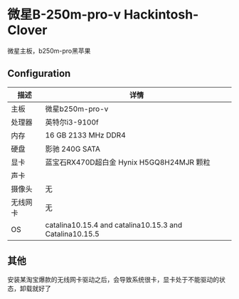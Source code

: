 # 微星B-250m-pro-v Hackintosh-Clover
微星主板，b250m-pro黑苹果

## Configuration

| 描述   | 详情                                                  |
| ------------------- | ------------------------------------------- |
| 主板     | 微星b250m-pro-v    |
| 处理器           | 英特尔i3-9100f    |
| 内存              | 16 GB 2133 MHz DDR4              |
| 硬盘           | 影驰 240G SATA    |
| 显卡 | 蓝宝石RX470D超白金      Hynix H5GQ8H24MJR 颗粒          |
| 声卡         |           |
| 摄像头 | 无 |
| 无线网卡       | 无                       |
| OS  |catalina10.15.4 and catalina10.15.3 and Catalina10.15.5|


## 其他
安装某淘宝爆款的无线网卡驱动之后，会导致系统很卡，显卡处于不能驱动的状态，卸载就好了


